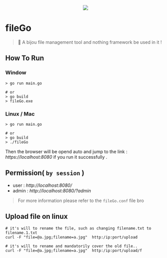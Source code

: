<p align="center">
	<a href=""><img src="https://ishacker.net/2020/06/21/image-repo/Go/project/fileGo/logo/fileGo-logo-screely.png"></a>
<p align="center">

# fileGo
> 📁 A bijou file management tool and nothing framework be used in it !


## How To Run
### Window
```shell script
> go run main.go   

# or
> go build
> fileGo.exe
```
### Linux / Mac
```shell script
> go run main.go

# or
> go build
> ./fileGo
```

Then the browser will be opend auto and jump to the link : *https://localhost:8080* if you run it successfully .


## Permission( `by session` )
* user : *http://localhost:8080/*
* admin : *http://localhost:8080/?admin*
> For more information please refer to the `fileGo.conf` file bro


## Upload file on linux
```shell script
# it's will to rename the file, such as changing filename.txt to filename.1.txt 
curl -F "file=@a.jpg;filename=a.jpg"  http:/ip:port/upload

# it's will to rename and mandatorily cover the old file..
curl -F "file=@a.jpg;filename=a.jpg"  http:/ip:port/upload/f
```
